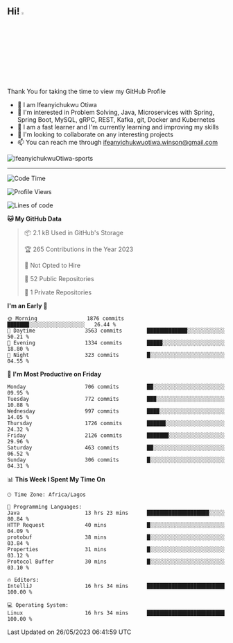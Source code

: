 <!-- BLOG-POST-LIST:START --><!-- BLOG-POST-LIST:END -->

## Hi! <img src="https://media.giphy.com/media/hvRJCLFzcasrR4ia7z/giphy.gif" width="4%"> 

Thank You for taking the time to view my GitHub Profile

- 👋 I am Ifeanyichukwu Otiwa
- 👀 I'm interested in Problem Solving, Java, Microservices with Spring, Spring Boot, MySQL, gRPC, REST, Kafka, git, Docker and Kubernetes
- 🌱 I am a fast learner and I'm currently learning and improving my skills
- 💞️ I'm looking to collaborate on any interesting projects
- 📫 You can reach me through ifeanyichukwuotiwa.winson@gmail.com

<p align="left" marginTop="10px"> <img src="https://komarev.com/ghpvc/?username=ifeanyichukwuOtiwa-sports&label=Profile%20views&color=0e75b6&style=for-the-badge" alt="ifeanyichukwuOtiwa-sports" /> </p>

***

<!--START_SECTION:waka-->
![Code Time](http://img.shields.io/badge/Code%20Time-1%2C394%20hrs%2054%20mins-blue)

![Profile Views](http://img.shields.io/badge/Profile%20Views-9-blue)

![Lines of code](https://img.shields.io/badge/From%20Hello%20World%20I%27ve%20Written-2.2%20million%20lines%20of%20code-blue)

**🐱 My GitHub Data** 

> 📦 2.1 kB Used in GitHub's Storage 
 > 
> 🏆 265 Contributions in the Year 2023
 > 
> 🚫 Not Opted to Hire
 > 
> 📜 52 Public Repositories 
 > 
> 🔑 1 Private Repositories 
 > 
**I'm an Early 🐤** 

```text
🌞 Morning                1876 commits        ███████░░░░░░░░░░░░░░░░░░   26.44 % 
🌆 Daytime                3563 commits        █████████████░░░░░░░░░░░░   50.21 % 
🌃 Evening                1334 commits        █████░░░░░░░░░░░░░░░░░░░░   18.80 % 
🌙 Night                  323 commits         █░░░░░░░░░░░░░░░░░░░░░░░░   04.55 % 
```
📅 **I'm Most Productive on Friday** 

```text
Monday                   706 commits         ██░░░░░░░░░░░░░░░░░░░░░░░   09.95 % 
Tuesday                  772 commits         ███░░░░░░░░░░░░░░░░░░░░░░   10.88 % 
Wednesday                997 commits         ████░░░░░░░░░░░░░░░░░░░░░   14.05 % 
Thursday                 1726 commits        ██████░░░░░░░░░░░░░░░░░░░   24.32 % 
Friday                   2126 commits        ███████░░░░░░░░░░░░░░░░░░   29.96 % 
Saturday                 463 commits         ██░░░░░░░░░░░░░░░░░░░░░░░   06.52 % 
Sunday                   306 commits         █░░░░░░░░░░░░░░░░░░░░░░░░   04.31 % 
```


📊 **This Week I Spent My Time On** 

```text
🕑︎ Time Zone: Africa/Lagos

💬 Programming Languages: 
Java                     13 hrs 23 mins      ████████████████████░░░░░   80.84 % 
HTTP Request             40 mins             █░░░░░░░░░░░░░░░░░░░░░░░░   04.09 % 
protobuf                 38 mins             █░░░░░░░░░░░░░░░░░░░░░░░░   03.84 % 
Properties               31 mins             █░░░░░░░░░░░░░░░░░░░░░░░░   03.12 % 
Protocol Buffer          30 mins             █░░░░░░░░░░░░░░░░░░░░░░░░   03.10 % 

🔥 Editors: 
IntelliJ                 16 hrs 34 mins      █████████████████████████   100.00 % 

💻 Operating System: 
Linux                    16 hrs 34 mins      █████████████████████████   100.00 % 
```


 Last Updated on 26/05/2023 06:41:59 UTC
<!--END_SECTION:waka-->

<!--
<p align="center">
![trophy](https://github-profile-trophy.vercel.app/?username=ifeanyichukwuOtiwa-sports&theme=onedark) (https://github.com/ryo-ma/github-profile-trophy)
</p>
-->

<!---
ifeanyi-otiwa/ifeanyi-otiwa is a ✨ special ✨ repository because its `README.md` (this file) appears on your GitHub profile.
You can click the Preview link to take a look at your changes.
--->
